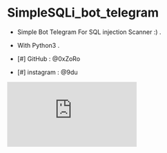 # SimpleSQLi_bot_telegram

- Simple Bot Telegram For SQL injection Scanner :) .
- With Python3 .

- [#] GitHub : @0xZoRo
- [#] instagram : @9du

![x](https://picresize.com/popup.html?images/rsz_3simblesqli.png)
